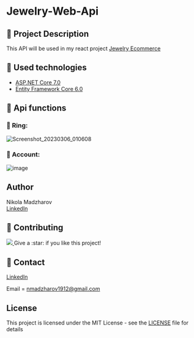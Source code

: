 # Jewelry-Web-Api

## :pencil: Project Description
This API will be used in my react project [Jewelry Ecommerce](https://github.com/NikolaMadzharov/Jewelry-Ecommerce)

## :hammer: Used technologies
* [ASP.NET Core 7.0](https://dotnet.microsoft.com/en-us/download/dotnet/7.0)
* [Entity Framework Core 6.0](https://learn.microsoft.com/en-us/ef/core/)

## :loudspeaker: Api functions

### :pushpin: Ring:
![Screenshot_20230306_010608](https://user-images.githubusercontent.com/89745007/223094661-5f6640a6-5ac5-4fb1-8907-6efa784fbf24.png)

### :pushpin: Account:
![image](https://user-images.githubusercontent.com/89745007/229611625-386eef4c-b295-41c4-af99-36fada577879.png)



## Author
Nikola Madzharov
<br />
[LinkedIn](https://www.linkedin.com/in/nikola-madzharov-106b90236/)


## :wave: Contributing

<a href="https://github.com/Louis3797/awesome-readme-template/graphs/contributors">
  <img src="https://contrib.rocks/image?repo=Louis3797/awesome-readme-template" />
</a>
Give a :star: if you like this project!


## :handshake: Contact

[LinkedIn](https://www.linkedin.com/in/nikola-madzharov-106b90236/)


Email = nmadzharov1912@gmail.com



## License
This project is licensed under the MIT License - see the [LICENSE](LICENSE) file for details
